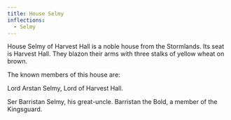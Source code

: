 ```yaml
---
title: House Selmy
inflections:
  - Selmy
---
```


House Selmy of Harvest Hall is a noble house from the Stormlands. Its seat is Harvest Hall. They blazon their arms with three stalks of yellow wheat on brown.

The known members of this house are:

Lord Arstan Selmy, Lord of Harvest Hall.

Ser Barristan Selmy, his great-uncle. Barristan the Bold, a member of the Kingsguard.


